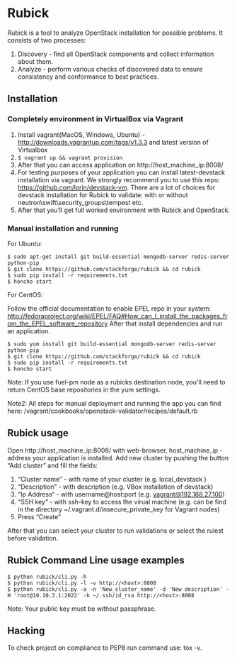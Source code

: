 Rubick
==========================

Rubick is a tool to analyze OpenStack installation for possible problems. It consists of two processes:
1. Discovery - find all OpenStack components and collect information about them.
2. Analyze - perform various checks of discovered data to ensure consistency and conformance to best practices.

Installation
-------------

### Completely environment in VirtualBox via Vagrant
1. Install vagrant(MacOS, Windows, Ubuntu) - http://downloads.vagrantup.com/tags/v1.3.3 and latest version of Virtualbox
2. ```$ vagrant up && vagrant provision```
3. After that you can access application on http://host_machine_ip:8008/
4. For testing purposes of your application you can install latest-devstack installation via vagrant. We strongly recommend you to use this repo: https://github.com/lorin/devstack-vm. There are a lot of choices for devstack installation for Rubick to validate: with or without neutron\swift\security_groups\tempest etc.
5. After that you’ll get full worked environment with Rubick and OpenStack.

### Manual installation and running

For Ubuntu:

```shell
$ sudo apt-get install git build-essential mongodb-server redis-server python-pip
$ git clone https://github.com/stackforge/rubick && cd rubick
$ sudo pip install -r requirements.txt
$ honcho start
```

For CentOS:

Follow the official documentation to enable EPEL repo in your system: http://fedoraproject.org/wiki/EPEL/FAQ#How_can_I_install_the_packages_from_the_EPEL_software_repository
After that install dependencies and run an application.

```shell
$ sudo yum install git build-essential mongodb-server redis-server python-pip
$ git clone https://github.com/stackforge/rubick && cd rubick
$ sudo pip install -r requirements.txt
$ honcho start
```
Note: If you use fuel-pm node as a rubicks destination node, you'll need to return CentOS base repositories in the yum settings.

Note2: All steps for manual deployment and running the app you can find here: /vagrant/cookbooks/openstack-validator/recipes/default.rb

Rubick usage
-------------

Open http://host_machine_ip:8008/ with web-browser, host_machine_ip - address  your application is installed.
Add new cluster by pushing the button “Add cluster” and fill the fields:

1. “Cluster name” - with name of your cluster (e.g. local_devstack )
2. “Description” - with description (e.g. VBox installation of devstack)
3. “Ip Address“ - with username@host:port (e.g. vagrant@192.168.27.100)
4. “SSH key“ - with ssh-key to access the virual machine (e.g. can be find in the directory ~/.vagrant.d/insecure_private_key for Vagrant nodes)
5. Press “Create”
 
After that you can select your cluster to run validations or select the rulest before validation.

Rubick Command Line usage examples
-------------

```
$ python rubick/cli.py -h
$ python rubick/cli.py -l -v http://<host>:8008
$ python rubick/cli.py -a -n 'New_cluster_name' -d 'New description' -H 'root@10.10.3.1:2022' -k ~/.ssh/id_rsa http://<host>:8008
```

Note: Your public key must be without passphrase.

Hacking
-------

To check project on compliance to PEP8 run command use: tox -v.

